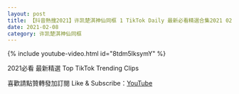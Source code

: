 ```yaml
---
layout: post
title: 【抖音熱搜2021】许凯楚淇神仙同框 1 TikTok Daily 最新必看精選合集2021 02 08
date: 2021-02-08
category: 许凯楚淇神仙同框
---
```


{% include youtube-video.html id="8tdm5lksymY" %}

2021必看 最新精選 Top TikTok Trending Clips

喜歡請點贊轉發加訂閱 Like & Subscribe：[YouTube](https://www.youtube.com/channel/UCAoR7VcanIPd04uEq_GIylA/videos)

